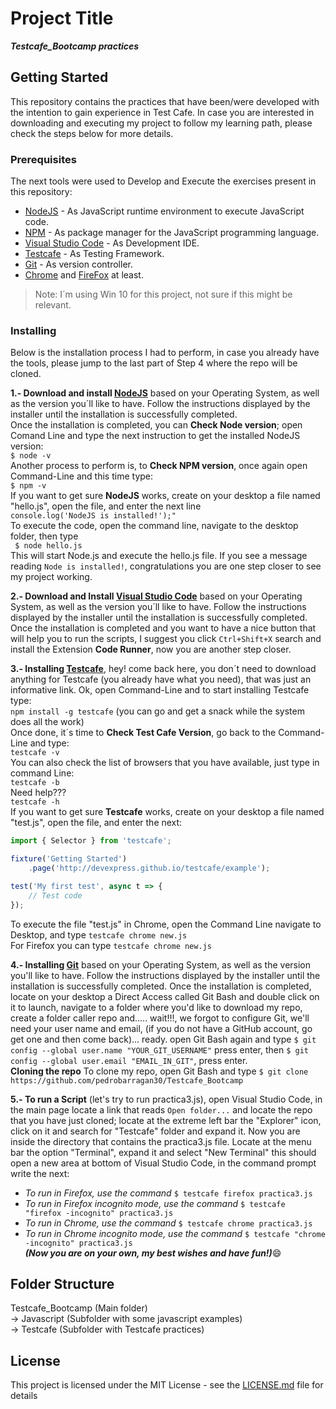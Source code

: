 # Project Title
***Testcafe_Bootcamp practices***

## Getting Started
This repository contains the practices that have been/were developed with the intention to gain experience in Test Cafe. In case you are interested in downloading and executing my project to follow my learning path, please check the steps below for more details.

### Prerequisites
The next tools were used to Develop and Execute the exercises present in this repository:
* [NodeJS](https://nodejs.org/en/download/) - As JavaScript runtime environment to execute JavaScript code. 
* [NPM](https://www.npmjs.com/) - As package manager for the JavaScript programming language.
* [Visual Studio Code](https://code.visualstudio.com/download) - As Development IDE.
* [Testcafe](https://devexpress.github.io/testcafe/) - As Testing Framework.
* [Git](https://git-scm.com/downloads) - As version controller.
* [Chrome](https://www.google.com/chrome/) and [FireFox](https://www.mozilla.org/en-US/firefox/new/) at least.
> Note: I´m using Win 10 for this project, not sure if this might be relevant.

### Installing
Below is the installation process I had to perform, in case you already have the tools, please jump to the last part of Step 4 where the repo will be cloned.

**1.- Download and install [NodeJS](https://nodejs.org/en/download/)** based on your Operating System, as well as the version you´ll like to have. Follow the instructions displayed by the installer until the installation is successfully completed.  
Once the installation is completed, you can **Check Node version**; open Comand Line and type the next instruction to get the installed NodeJS version:  
`$ node -v`  
Another process to perform is, to **Check NPM version**, once again open Command-Line and this time type:  
`$ npm -v`  
If you want to get sure **NodeJS** works, create on your desktop a file named "hello.js", open the file, and enter the next line  
`console.log('NodeJS is installed!');"`  
To execute the code, open the command line, navigate to the desktop folder, then type  
` $ node hello.js`  
This will start Node.js and execute the hello.js file. If you see a message reading `Node is installed!`, congratulations you are one step closer to see my project working.

**2.- Download and Install [Visual Studio Code](https://code.visualstudio.com/download)** based on your Operating System, as well as the version you´ll like to have. Follow the instructions displayed by the installer until the installation is successfully completed.  
Once the installation is completed and you want to have a nice button that will help you to run the scripts, I suggest you click `Ctrl+Shift+X` search and install the Extension __Code Runner__, now you are another step closer.

**3.- Installing [Testcafe](https://devexpress.github.io/testcafe/)**, hey! come back here, you don´t need to download anything for Testcafe (you already have what you need), that was just an informative link. Ok, open Command-Line and to start installing Testcafe type:  
`npm install -g testcafe` (you can go and get a snack while the system does all the work)  
 Once done, it´s time to **Check Test Cafe Version**, go back to the Command-Line and type:  
`testcafe -v`  
You can also check the list of browsers that you have available, just type in command Line:  
`testcafe -b`  
Need help???  
`testcafe -h`  
If you want to get sure **Testcafe** works, create on your desktop a file named "test.js", open the file, and enter the next:  
```javascript
import { Selector } from 'testcafe';

fixture('Getting Started')
    .page('http://devexpress.github.io/testcafe/example');

test('My first test', async t => {
    // Test code
});
```
To execute the file "test.js" in Chrome, open the Command Line navigate to Desktop, and type `testcafe chrome new.js`  
For Firefox you can type `testcafe chrome new.js`
 
**4.- Installing [Git](https://git-scm.com/downloads)** based on your Operating System, as well as the version you'll like to have. Follow the instructions displayed by the installer until the installation is successfully completed.
Once the installation is completed, locate on your desktop a Direct Access called Git Bash and double click on it to launch, navigate to a folder where you'd like to download my repo, create a folder caller repo and..... wait!!!, we forgot to configure Git, we'll need your user name and email, (if you do not have a GitHub account, go get one and then come back)... ready. open Git Bash again and type `$ git config --global user.name "YOUR_GIT_USERNAME"` press enter, then `$ git config --global user.email "EMAIL_IN_GIT"`, press enter.  
**Cloning the repo**
To clone my repo, open Git Bash and type `$ git clone https://github.com/pedrobarragan30/Testcafe_Bootcamp`

**5.- To run a Script** (let's try to run practica3.js), open Visual Studio Code, in the main page locate a link that reads `Open folder...` and locate the repo that you have just cloned; locate at the extreme left bar the "Explorer" icon, click on it and search for "Testcafe" folder and expand it. Now you are inside the directory that contains the practica3.js file.
Locate at the menu bar the option "Terminal", expand it and select "New Terminal" this should open a new area at bottom of Visual Studio Code, in the command prompt write the next:

* _To run in Firefox, use the command_ `$ testcafe firefox practica3.js`
* _To run in Firefox incognito mode, use the command_ `$ testcafe "firefox -incognito" practica3.js`
* _To run in Chrome, use the command_ `$ testcafe chrome practica3.js`
* _To run in Chrome incognito mode, use the command_ `$ testcafe "chrome -incognito" practica3.js`  
***(Now you are on your own, my best wishes and have fun!)***:smile:

## Folder Structure
Testcafe_Bootcamp (Main folder)  
-> Javascript (Subfolder with some javascript examples)  
-> Testcafe (Subfolder with Testcafe practices)

## License
This project is licensed under the MIT License - see the [LICENSE.md](LICENSE.md) file for details